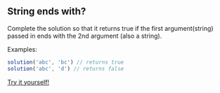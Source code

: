 ## String ends with?

Complete the solution so that it returns true if the first argument(string) passed in ends with the 2nd argument (also a string).

Examples:

```javascript
solution('abc', 'bc') // returns true
solution('abc', 'd') // returns false
```

[Try it yourself!](https://www.codewars.com/kata/51f2d1cafc9c0f745c00037d)
